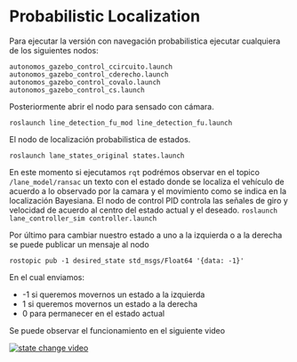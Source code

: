 # Probabilistic Localization

Para ejecutar la versión con navegación probabilistica ejecutar cualquiera de los siguientes nodos:
```
autonomos_gazebo_control_ccircuito.launch
autonomos_gazebo_control_cderecho.launch
autonomos_gazebo_control_covalo.launch
autonomos_gazebo_control_cs.launch
```
Posteriormente abrir el nodo para sensado con cámara.
```
roslaunch line_detection_fu_mod line_detection_fu.launch
```
El nodo de localización probabilistica de estados.
```
roslaunch lane_states_original states.launch
```
En este momento si ejecutamos `rqt` podrémos observar en el topico `/lane_model/ransac` un texto con el estado donde se localiza el vehículo de acuerdo a lo observado por la camara y el movimiento como se indica en la localización Bayesiana. 
El nodo de control PID controla las señales de giro y velocidad de acuerdo al centro del estado actual y el deseado.
`roslaunch lane_controller_sim controller.launch`

Por último para cambiar nuestro estado a uno a la izquierda o a la derecha se puede publicar un mensaje al nodo
```
rostopic pub -1 desired_state std_msgs/Float64 '{data: -1}'
```
En el cual enviamos:
* -1 si queremos movernos un estado a la izquierda
* 1 si queremos movernos un estado a la derecha 
* 0 para permanecer en el estado actual

Se puede observar el funcionamiento en el siguiente video

[![state change video](https://img.youtube.com/vi/Cl0tjdnJwQA/0.jpg)](https://www.youtube.com/watch?v=Cl0tjdnJwQA)
